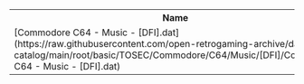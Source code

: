 <table>
<tr><th>Name</th><th>Size</th></tr>
<tr><td>
[Commodore C64 - Music - [DFI].dat](https://raw.githubusercontent.com/open-retrogaming-archive/dat-catalog/main/root/basic/TOSEC/Commodore/C64/Music/[DFI]/Commodore C64 - Music - [DFI].dat)
</td><td>1157</td></tr>
</table>
